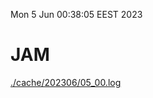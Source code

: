 Mon  5 Jun 00:38:05 EEST 2023
# JAM
<a href='./cache/202306/05_00.log'>./cache/202306/05_00.log</a>
